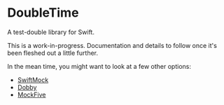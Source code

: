 # DoubleTime

A test-double library for Swift.

This is a work-in-progress.  Documentation and details to follow once it's been fleshed out a little further.

In the mean time, you might want to look at a few other options:

* [SwiftMock](https://github.com/mflint/SwiftMock)
* [Dobby](https://github.com/rheinfabrik/Dobby)
* [MockFive](http://pairtree.io/2016/01/10/mockfive-simple-reliable-mocks-in-swift/)
